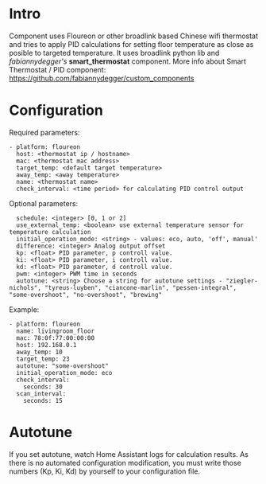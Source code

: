 # Intro
Component uses Floureon or other broadlink based Chinese wifi thermostat and tries to apply PID calculations for setting floor temperature as close as posible to targeted temperature. It uses broadlink python lib and *fabiannydegger's* **smart_thermostat** component. More info about Smart Thermostat / PID component: https://github.com/fabiannydegger/custom_components

# Configuration
Required parameters:
```
- platform: floureon
  host: <thermostat ip / hostname>
  mac: <thermostat mac address>
  target_temp: <default target temperature>
  away_temp: <away temperature>
  name: <thermostat name>
  check_interval: <time period> for calculating PID control output
```
Optional parameters:
```
  schedule: <integer> [0, 1 or 2]
  use_external_temp: <boolean> use external temperature sensor for temperature calculation  
  initial_operation_mode: <string> - values: eco, auto, 'off', manual'
  difference: <integer> Analog output offset
  kp: <float> PID parameter, p controll value.
  ki: <float> PID parameter, i controll value.
  kd: <float> PID parameter, d controll value.
  pwm: <integer> PWM time in seconds
  autotune: <string> Choose a string for autotune settings - "ziegler-nichols", "tyreus-luyben", "ciancone-marlin", "pessen-integral", "some-overshoot", "no-overshoot", "brewing"
```
Example:
```
- platform: floureon
  name: livingroom_floor
  mac: 78:0f:77:00:00:00
  host: 192.168.0.1
  away_temp: 10
  target_temp: 23
  autotune: "some-overshoot"
  initial_operation_mode: eco
  check_interval:
    seconds: 30
  scan_interval:
    seconds: 15
```
# Autotune
If you set autotune, watch Home Assistant logs for calculation results. As there is no automated configuration modification, you must write those numbers (Kp, Ki, Kd) by yourself to your configuration file.
